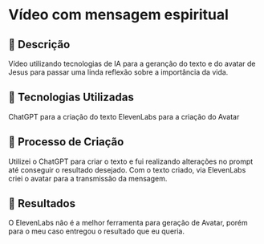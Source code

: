 # Vídeo com mensagem espiritual

## 📒 Descrição
Vídeo utilizando tecnologias de IA para a geranção do texto e do avatar de Jesus para passar uma linda reflexão sobre a importância da vida. 

## 🤖 Tecnologias Utilizadas
ChatGPT para a criação do texto 
ElevenLabs para a criação do Avatar

## 🧐 Processo de Criação
Utilizei o ChatGPT para criar o texto e fui realizando alterações no prompt até conseguir o resultado desejado. 
Com o texto criado, via ElevenLabs criei o avatar para a transmissão da mensagem.

## 🚀 Resultados
O ElevenLabs não é a melhor ferramenta para geração de Avatar, porém para o meu caso entregou o resultado que eu queria.
